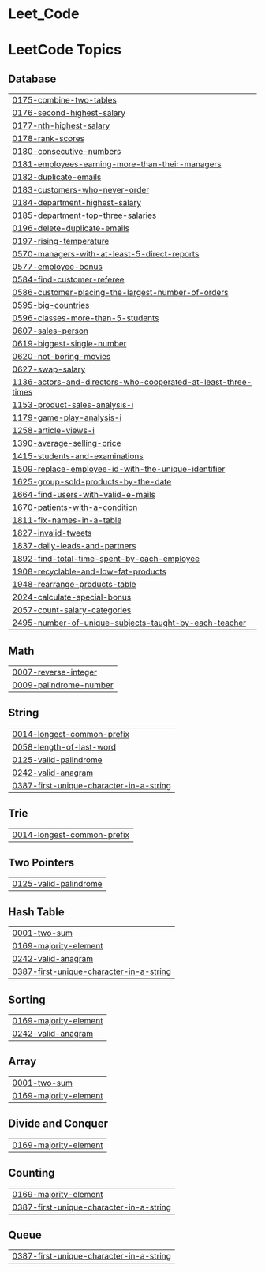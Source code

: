 # Leet_Code


<!---LeetCode Topics Start-->
# LeetCode Topics
## Database
|  |
| ------- |
| [0175-combine-two-tables](https://github.com/kishorek0344/Leet_Code/tree/master/0175-combine-two-tables) |
| [0176-second-highest-salary](https://github.com/kishorek0344/Leet_Code/tree/master/0176-second-highest-salary) |
| [0177-nth-highest-salary](https://github.com/kishorek0344/Leet_Code/tree/master/0177-nth-highest-salary) |
| [0178-rank-scores](https://github.com/kishorek0344/Leet_Code/tree/master/0178-rank-scores) |
| [0180-consecutive-numbers](https://github.com/kishorek0344/Leet_Code/tree/master/0180-consecutive-numbers) |
| [0181-employees-earning-more-than-their-managers](https://github.com/kishorek0344/Leet_Code/tree/master/0181-employees-earning-more-than-their-managers) |
| [0182-duplicate-emails](https://github.com/kishorek0344/Leet_Code/tree/master/0182-duplicate-emails) |
| [0183-customers-who-never-order](https://github.com/kishorek0344/Leet_Code/tree/master/0183-customers-who-never-order) |
| [0184-department-highest-salary](https://github.com/kishorek0344/Leet_Code/tree/master/0184-department-highest-salary) |
| [0185-department-top-three-salaries](https://github.com/kishorek0344/Leet_Code/tree/master/0185-department-top-three-salaries) |
| [0196-delete-duplicate-emails](https://github.com/kishorek0344/Leet_Code/tree/master/0196-delete-duplicate-emails) |
| [0197-rising-temperature](https://github.com/kishorek0344/Leet_Code/tree/master/0197-rising-temperature) |
| [0570-managers-with-at-least-5-direct-reports](https://github.com/kishorek0344/Leet_Code/tree/master/0570-managers-with-at-least-5-direct-reports) |
| [0577-employee-bonus](https://github.com/kishorek0344/Leet_Code/tree/master/0577-employee-bonus) |
| [0584-find-customer-referee](https://github.com/kishorek0344/Leet_Code/tree/master/0584-find-customer-referee) |
| [0586-customer-placing-the-largest-number-of-orders](https://github.com/kishorek0344/Leet_Code/tree/master/0586-customer-placing-the-largest-number-of-orders) |
| [0595-big-countries](https://github.com/kishorek0344/Leet_Code/tree/master/0595-big-countries) |
| [0596-classes-more-than-5-students](https://github.com/kishorek0344/Leet_Code/tree/master/0596-classes-more-than-5-students) |
| [0607-sales-person](https://github.com/kishorek0344/Leet_Code/tree/master/0607-sales-person) |
| [0619-biggest-single-number](https://github.com/kishorek0344/Leet_Code/tree/master/0619-biggest-single-number) |
| [0620-not-boring-movies](https://github.com/kishorek0344/Leet_Code/tree/master/0620-not-boring-movies) |
| [0627-swap-salary](https://github.com/kishorek0344/Leet_Code/tree/master/0627-swap-salary) |
| [1136-actors-and-directors-who-cooperated-at-least-three-times](https://github.com/kishorek0344/Leet_Code/tree/master/1136-actors-and-directors-who-cooperated-at-least-three-times) |
| [1153-product-sales-analysis-i](https://github.com/kishorek0344/Leet_Code/tree/master/1153-product-sales-analysis-i) |
| [1179-game-play-analysis-i](https://github.com/kishorek0344/Leet_Code/tree/master/1179-game-play-analysis-i) |
| [1258-article-views-i](https://github.com/kishorek0344/Leet_Code/tree/master/1258-article-views-i) |
| [1390-average-selling-price](https://github.com/kishorek0344/Leet_Code/tree/master/1390-average-selling-price) |
| [1415-students-and-examinations](https://github.com/kishorek0344/Leet_Code/tree/master/1415-students-and-examinations) |
| [1509-replace-employee-id-with-the-unique-identifier](https://github.com/kishorek0344/Leet_Code/tree/master/1509-replace-employee-id-with-the-unique-identifier) |
| [1625-group-sold-products-by-the-date](https://github.com/kishorek0344/Leet_Code/tree/master/1625-group-sold-products-by-the-date) |
| [1664-find-users-with-valid-e-mails](https://github.com/kishorek0344/Leet_Code/tree/master/1664-find-users-with-valid-e-mails) |
| [1670-patients-with-a-condition](https://github.com/kishorek0344/Leet_Code/tree/master/1670-patients-with-a-condition) |
| [1811-fix-names-in-a-table](https://github.com/kishorek0344/Leet_Code/tree/master/1811-fix-names-in-a-table) |
| [1827-invalid-tweets](https://github.com/kishorek0344/Leet_Code/tree/master/1827-invalid-tweets) |
| [1837-daily-leads-and-partners](https://github.com/kishorek0344/Leet_Code/tree/master/1837-daily-leads-and-partners) |
| [1892-find-total-time-spent-by-each-employee](https://github.com/kishorek0344/Leet_Code/tree/master/1892-find-total-time-spent-by-each-employee) |
| [1908-recyclable-and-low-fat-products](https://github.com/kishorek0344/Leet_Code/tree/master/1908-recyclable-and-low-fat-products) |
| [1948-rearrange-products-table](https://github.com/kishorek0344/Leet_Code/tree/master/1948-rearrange-products-table) |
| [2024-calculate-special-bonus](https://github.com/kishorek0344/Leet_Code/tree/master/2024-calculate-special-bonus) |
| [2057-count-salary-categories](https://github.com/kishorek0344/Leet_Code/tree/master/2057-count-salary-categories) |
| [2495-number-of-unique-subjects-taught-by-each-teacher](https://github.com/kishorek0344/Leet_Code/tree/master/2495-number-of-unique-subjects-taught-by-each-teacher) |
## Math
|  |
| ------- |
| [0007-reverse-integer](https://github.com/kishorek0344/Leet_Code/tree/master/0007-reverse-integer) |
| [0009-palindrome-number](https://github.com/kishorek0344/Leet_Code/tree/master/0009-palindrome-number) |
## String
|  |
| ------- |
| [0014-longest-common-prefix](https://github.com/kishorek0344/Leet_Code/tree/master/0014-longest-common-prefix) |
| [0058-length-of-last-word](https://github.com/kishorek0344/Leet_Code/tree/master/0058-length-of-last-word) |
| [0125-valid-palindrome](https://github.com/kishorek0344/Leet_Code/tree/master/0125-valid-palindrome) |
| [0242-valid-anagram](https://github.com/kishorek0344/Leet_Code/tree/master/0242-valid-anagram) |
| [0387-first-unique-character-in-a-string](https://github.com/kishorek0344/Leet_Code/tree/master/0387-first-unique-character-in-a-string) |
## Trie
|  |
| ------- |
| [0014-longest-common-prefix](https://github.com/kishorek0344/Leet_Code/tree/master/0014-longest-common-prefix) |
## Two Pointers
|  |
| ------- |
| [0125-valid-palindrome](https://github.com/kishorek0344/Leet_Code/tree/master/0125-valid-palindrome) |
## Hash Table
|  |
| ------- |
| [0001-two-sum](https://github.com/kishorek0344/Leet_Code/tree/master/0001-two-sum) |
| [0169-majority-element](https://github.com/kishorek0344/Leet_Code/tree/master/0169-majority-element) |
| [0242-valid-anagram](https://github.com/kishorek0344/Leet_Code/tree/master/0242-valid-anagram) |
| [0387-first-unique-character-in-a-string](https://github.com/kishorek0344/Leet_Code/tree/master/0387-first-unique-character-in-a-string) |
## Sorting
|  |
| ------- |
| [0169-majority-element](https://github.com/kishorek0344/Leet_Code/tree/master/0169-majority-element) |
| [0242-valid-anagram](https://github.com/kishorek0344/Leet_Code/tree/master/0242-valid-anagram) |
## Array
|  |
| ------- |
| [0001-two-sum](https://github.com/kishorek0344/Leet_Code/tree/master/0001-two-sum) |
| [0169-majority-element](https://github.com/kishorek0344/Leet_Code/tree/master/0169-majority-element) |
## Divide and Conquer
|  |
| ------- |
| [0169-majority-element](https://github.com/kishorek0344/Leet_Code/tree/master/0169-majority-element) |
## Counting
|  |
| ------- |
| [0169-majority-element](https://github.com/kishorek0344/Leet_Code/tree/master/0169-majority-element) |
| [0387-first-unique-character-in-a-string](https://github.com/kishorek0344/Leet_Code/tree/master/0387-first-unique-character-in-a-string) |
## Queue
|  |
| ------- |
| [0387-first-unique-character-in-a-string](https://github.com/kishorek0344/Leet_Code/tree/master/0387-first-unique-character-in-a-string) |
<!---LeetCode Topics End-->